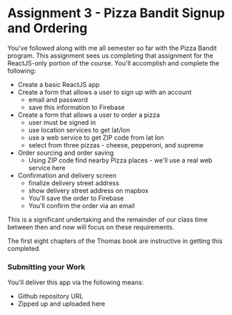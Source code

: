 # Assignment 3 - Pizza Bandit Signup and Ordering

You've followed along with me all semester so far with the Pizza Bandit program.  This assignment sees us completing that assignment for the ReactJS-only portion of the course.  You'll accomplish and complete the following:

* Create a basic ReactJS app
* Create a form that allows a user to sign up with an account
    * email and password
    * save this information to Firebase
* Create a form that allows a user to order a pizza
    * user must be signed in
    * use location services to get lat/lon
    * use a web service to get ZIP code from lat lon
    * select from three pizzas - cheese, pepperoni, and supreme
* Order sourcing and order saving
    * Using ZIP code find nearby Pizza places - we'll use a real web service here
* Confirmation and delivery screen
    * finalize delivery street address
    * show delivery street address on mapbox
    * You'll save the order to Firebase
    * You'll confirm the order via an email

This is a significant undertaking and the remainder of our class time between then and now will focus on these requirements.

The first eight chapters of the Thomas book are instructive in getting this completed.

### Submitting your Work

You'll deliver this app via the following means:

* Github repository URL
* Zipped up and uploaded here